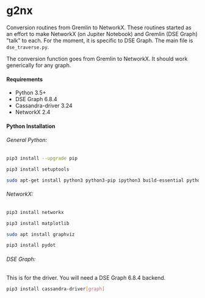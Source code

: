 # g2nx
Conversion routines from Gremlin to NetworkX. These routines started as an effort to make NetworkX (on Jupiter Notebook) and Gremlin (DSE Graph) "talk" to each. For the moment, it is specific to DSE Graph. The main file is `dse_traverse.py`.

The conversion function goes from Gremlin to NetworkX. It should work generically for any graph.



#### Requirements

- Python 3.5+
- DSE Graph 6.8.4
- Cassandra-driver 3.24
- NetworkX 2.4



#### Python Installation

###### General Python:

```sh
pip3 install --upgrade pip

pip3 install setuptools

sudo apt-get install python3 python3-pip ipython3 build-essential python-dev python3-dev
```



###### NetworkX:

```sh
pip3 install networkx

pip3 install matplotlib

sudo apt install graphviz

pip3 install pydot
```



###### DSE Graph:

This is for the driver. You will need a DSE Graph 6.8.4 backend.

```sh
pip3 install cassandra-driver[graph]
```

